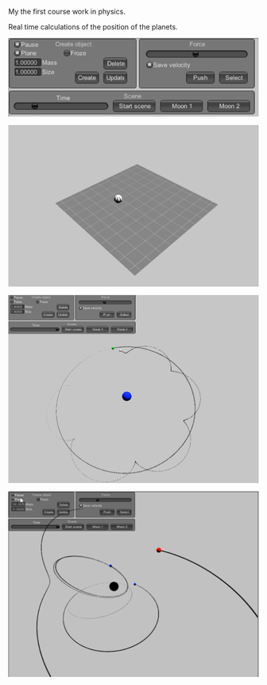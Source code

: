 My the first course work in physics.

Real time calculations of the position of the planets.

![1](https://github.com/josdas/Project/blob/master/physics/int1.png)

![2](https://github.com/josdas/Project/blob/master/physics/int2.png)

![3](https://github.com/josdas/Project/blob/master/physics/int3.png)

![4](https://github.com/josdas/Project/blob/master/physics/int4.png)
